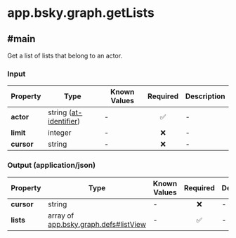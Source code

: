 # app.bsky.graph.getLists

## #main

Get a list of lists that belong to an actor.

### Input

| Property | Type | Known Values | Required | Description |
| --- | --- | --- | :---: | --- |
| **actor** | string ([at-identifier](https://atproto.com/specs/lexicon#at-identifier)) | - | ✅ | - |
| **limit** | integer | - | ❌ | - |
| **cursor** | string | - | ❌ | - |

### Output (application/json)

| Property | Type | Known Values | Required | Description |
| --- | --- | --- | :---: | --- |
| **cursor** | string | - | ❌ | - |
| **lists** | array of [app.bsky.graph.defs#listView](../../../../lexiconsapp/bsky/graph/defs.md#listview) | - | ✅ | - |
